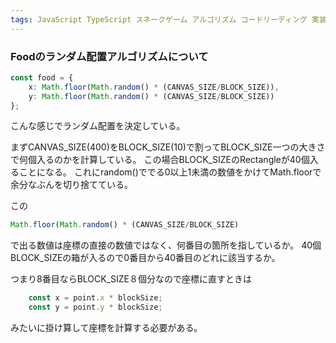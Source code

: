 ```yaml
---
tags: JavaScript TypeScript スネークゲーム アルゴリズム コードリーディング 実装メモ
---
```

### Foodのランダム配置アルゴリズムについて
```typescript
const food = { 
	x: Math.floor(Math.random() * (CANVAS_SIZE/BLOCK_SIZE)),
	y: Math.floor(Math.random() * (CANVAS_SIZE/BLOCK_SIZE))
};
```
こんな感じでランダム配置を決定している。

まずCANVAS_SIZE(400)をBLOCK_SIZE(10)で割ってBLOCK_SIZE一つの大きさで何個入るのかを計算している。
この場合BLOCK_SIZEのRectangleが40個入ることになる。
これにrandom()ででる0以上1未満の数値をかけてMath.floorで余分なぶんを切り捨てている。

この
```javascript
Math.floor(Math.random() * (CANVAS_SIZE/BLOCK_SIZE)
```
で出る数値は座標の直接の数値ではなく、何番目の箇所を指しているか。
40個BLOCK_SIZEの箱が入るので0番目から40番目のどれに該当するか。

つまり8番目ならBLOCK_SIZE８個分なので座標に直すときは
```typescript
	const x = point.x * blockSize;
	const y = point.y * blockSize;
```
みたいに掛け算して座標を計算する必要がある。